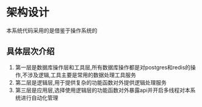 # 架构设计
本系统代码采用的是借鉴于操作系统的

## 具体层次介绍
1. 第一层是数据库操作层和工具层,所有数据库操作都是对postgres和redis的操作,不涉及逻辑,工具主要是常用的数据处理工具服务
2. 第二层是逻辑层,用于提供复杂的功能函数对外提供逻辑处理服务
3. 第三层是应用层,选择使用逻辑层的功能函数对外暴露api并开启多线程对本系统进行自动化管理
